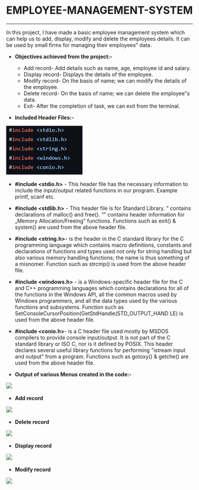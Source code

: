 # EMPLOYEE-MANAGEMENT-SYSTEM
-----
In this project, I have made a basic employee management system which can help us to add, display, modify and delete the employees details. It can be used by small firms for managing their employees‟ data.

- **Objectives achieved from the project:-**  
  - Add record- Add details such as name, age, employee id and salary.
  - Display record- Displays the details of the employee.  
  - Modify record- On the basis of name; we can modify the details of the employee.  
  - Delete record- On the basis of name; we can delete the employee‟s data.  
  - Exit- After the completion of task, we can exit from the terminal.

- **Included Header Files:-**

![](Aspose.Words.ba6b9bea-40d8-479b-9bb6-22b36fe1c394.001.png)

- **#include <stdio.h>** - This header file has the necessary information to include the input/output related functions in our program. Example printf, scanf etc.  
- **#include <stdlib.h>** - This header file is for Standard Library. ” contains declarations of malloc() and free(). “” contains header information for „Memory Allocation/Freeing‟ functions. Functions such as exit() & system() are used from the above header file.  
- **#include <string.h>**- is the header in the C standard library for the C programming language which contains macro definitions, constants and declarations of functions and types used not only for string handling but also various memory handling functions; the name is thus something of a misnomer. Function such as strcmp() is used from the above header file.  
- **#include <windows.h>** - is a Windows-specific header file for the C and C++ programming languages which contains declarations for all of the functions in the Windows API, all the common macros used by Windows programmers, and all the data types used by the various functions and subsystems. Function such as SetConsoleCursorPosition(GetStdHandle(STD\_OUTPUT\_HAND LE) is used from the above header file.  
- **#include <conio.h>**- is a C header file used mostly by MSDOS compilers to provide console input/output. It is not part of the C standard library or ISO C, nor is it defined by POSIX. This header declares several useful library functions for performing "istream input and output" from a program. Functions such as gotoxy() & getche() are used from the above header file.

- **Output of various Menus created in the code:-**

![](Aspose.Words.ba6b9bea-40d8-479b-9bb6-22b36fe1c394.002.png)

- **Add record**

![](Aspose.Words.ba6b9bea-40d8-479b-9bb6-22b36fe1c394.003.png)

- **Delete record**

![](Aspose.Words.ba6b9bea-40d8-479b-9bb6-22b36fe1c394.004.png)

- **Display record**

![](Aspose.Words.ba6b9bea-40d8-479b-9bb6-22b36fe1c394.005.png)

- **Modify record**

![](Aspose.Words.ba6b9bea-40d8-479b-9bb6-22b36fe1c394.006.png)

